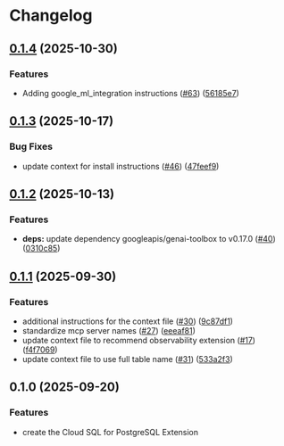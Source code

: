 # Changelog

## [0.1.4](https://github.com/gemini-cli-extensions/cloud-sql-postgresql/compare/0.1.3...0.1.4) (2025-10-30)


### Features

* Adding google_ml_integration instructions ([#63](https://github.com/gemini-cli-extensions/cloud-sql-postgresql/issues/63)) ([56185e7](https://github.com/gemini-cli-extensions/cloud-sql-postgresql/commit/56185e732ee4b6e34aa47d59def6cede48379486))

## [0.1.3](https://github.com/gemini-cli-extensions/cloud-sql-postgresql/compare/0.1.2...0.1.3) (2025-10-17)


### Bug Fixes

* update context for install instructions ([#46](https://github.com/gemini-cli-extensions/cloud-sql-postgresql/issues/46)) ([47feef9](https://github.com/gemini-cli-extensions/cloud-sql-postgresql/commit/47feef9cc6c9078c1febcac44940a69effb69ea8))

## [0.1.2](https://github.com/gemini-cli-extensions/cloud-sql-postgresql/compare/0.1.1...0.1.2) (2025-10-13)


### Features

* **deps:** update dependency googleapis/genai-toolbox to v0.17.0 ([#40](https://github.com/gemini-cli-extensions/cloud-sql-postgresql/issues/40)) ([0310c85](https://github.com/gemini-cli-extensions/cloud-sql-postgresql/commit/0310c85517e6b4e8999fe6a9dc276f5e1c57f47b))

## [0.1.1](https://github.com/gemini-cli-extensions/cloud-sql-postgresql/compare/0.1.0...0.1.1) (2025-09-30)


### Features

* additional instructions for the context file ([#30](https://github.com/gemini-cli-extensions/cloud-sql-postgresql/issues/30)) ([9c87df1](https://github.com/gemini-cli-extensions/cloud-sql-postgresql/commit/9c87df1f1959686bf1efa863f463fa4e39882fe2))
* standardize mcp server names ([#27](https://github.com/gemini-cli-extensions/cloud-sql-postgresql/issues/27)) ([eeeaf81](https://github.com/gemini-cli-extensions/cloud-sql-postgresql/commit/eeeaf813b802491e183a21fbfa23b2f684bda032))
* update context file to recommend observability extension ([#17](https://github.com/gemini-cli-extensions/cloud-sql-postgresql/issues/17)) ([f4f7069](https://github.com/gemini-cli-extensions/cloud-sql-postgresql/commit/f4f7069a41dabfb995bf1728ed4e0a710cc0425e))
* update context file to use full table name ([#31](https://github.com/gemini-cli-extensions/cloud-sql-postgresql/issues/31)) ([533a2f3](https://github.com/gemini-cli-extensions/cloud-sql-postgresql/commit/533a2f388fbf5b21484da904e46247d10cc43746))


## 0.1.0 (2025-09-20)


### Features

* create the Cloud SQL for PostgreSQL Extension
